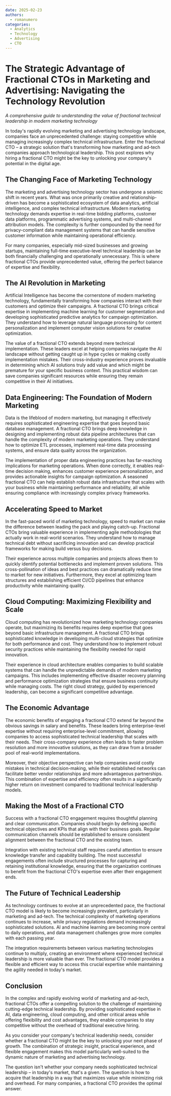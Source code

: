 ```yaml
---
date: 2025-02-23
authors:
  - romanumero
categories:
  - Analytics
  - Technology
  - Advertising
  - CTO
---
```


# The Strategic Advantage of Fractional CTOs in Marketing and Advertising: Navigating the Technology Revolution

*A comprehensive guide to understanding the value of fractional technical leadership in modern marketing technology*

In today's rapidly evolving marketing and advertising technology landscape, companies face an unprecedented challenge: staying competitive while managing increasingly complex technical infrastructure. Enter the fractional CTO – a strategic solution that's transforming how marketing and ad-tech companies approach technological leadership. This post explores why hiring a fractional CTO might be the key to unlocking your company's potential in the digital age.

## The Changing Face of Marketing Technology

The marketing and advertising technology sector has undergone a seismic shift in recent years. What was once primarily creative and relationship-driven has become a sophisticated ecosystem of data analytics, artificial intelligence, and complex technical infrastructure. Modern marketing technology demands expertise in real-time bidding platforms, customer data platforms, programmatic advertising systems, and multi-channel attribution models. The complexity is further compounded by the need for privacy-compliant data management systems that can handle sensitive customer information while maintaining operational efficiency.

For many companies, especially mid-sized businesses and growing startups, maintaining full-time executive-level technical leadership can be both financially challenging and operationally unnecessary. This is where fractional CTOs provide unprecedented value, offering the perfect balance of expertise and flexibility.

## The AI Revolution in Marketing

Artificial Intelligence has become the cornerstone of modern marketing technology, fundamentally transforming how companies interact with their customers and optimize their campaigns. A fractional CTO brings critical expertise in implementing machine learning for customer segmentation and developing sophisticated predictive analytics for campaign optimization. They understand how to leverage natural language processing for content personalization and implement computer vision solutions for creative optimization.

The value of a fractional CTO extends beyond mere technical implementation. These leaders excel at helping companies navigate the AI landscape without getting caught up in hype cycles or making costly implementation mistakes. Their cross-industry experience proves invaluable in determining which AI solutions truly add value and which might be premature for your specific business context. This practical wisdom can save companies significant resources while ensuring they remain competitive in their AI initiatives.

## Data Engineering: The Foundation of Modern Marketing

Data is the lifeblood of modern marketing, but managing it effectively requires sophisticated engineering expertise that goes beyond basic database management. A fractional CTO brings deep knowledge in designing and implementing robust data pipeline architectures that can handle the complexity of modern marketing operations. They understand how to optimize ETL processes, implement real-time data processing systems, and ensure data quality across the organization.

The implementation of proper data engineering practices has far-reaching implications for marketing operations. When done correctly, it enables real-time decision making, enhances customer experience personalization, and provides actionable insights for campaign optimization. A seasoned fractional CTO can help establish robust data infrastructure that scales with your business while maintaining performance and reliability, all while ensuring compliance with increasingly complex privacy frameworks.

## Accelerating Speed to Market

In the fast-paced world of marketing technology, speed to market can make the difference between leading the pack and playing catch-up. Fractional CTOs bring valuable experience in implementing agile methodologies that actually work in real-world scenarios. They understand how to manage technical debt without sacrificing innovation and can develop practical frameworks for making build versus buy decisions.

Their experience across multiple companies and projects allows them to quickly identify potential bottlenecks and implement proven solutions. This cross-pollination of ideas and best practices can dramatically reduce time to market for new initiatives. Furthermore, they excel at optimizing team structures and establishing efficient CI/CD pipelines that enhance productivity while maintaining quality.

## Cloud Computing: Maximizing Flexibility and Scale

Cloud computing has revolutionized how marketing technology companies operate, but maximizing its benefits requires deep expertise that goes beyond basic infrastructure management. A fractional CTO brings sophisticated knowledge in developing multi-cloud strategies that optimize for both performance and cost. They understand how to implement robust security practices while maintaining the flexibility needed for rapid innovation.

Their experience in cloud architecture enables companies to build scalable systems that can handle the unpredictable demands of modern marketing campaigns. This includes implementing effective disaster recovery planning and performance optimization strategies that ensure business continuity while managing costs. The right cloud strategy, guided by experienced leadership, can become a significant competitive advantage.

## The Economic Advantage

The economic benefits of engaging a fractional CTO extend far beyond the obvious savings in salary and benefits. These leaders bring enterprise-level expertise without requiring enterprise-level commitment, allowing companies to access sophisticated technical leadership that scales with their needs. Their cross-company experience often leads to faster problem resolution and more innovative solutions, as they can draw from a broader pool of real-world implementations.

Moreover, their objective perspective can help companies avoid costly mistakes in technical decision-making, while their established networks can facilitate better vendor relationships and more advantageous partnerships. This combination of expertise and efficiency often results in a significantly higher return on investment compared to traditional technical leadership models.

## Making the Most of a Fractional CTO

Success with a fractional CTO engagement requires thoughtful planning and clear communication. Companies should begin by defining specific technical objectives and KPIs that align with their business goals. Regular communication channels should be established to ensure consistent alignment between the fractional CTO and the existing team.

Integration with existing technical staff requires careful attention to ensure knowledge transfer and capability building. The most successful engagements often include structured processes for capturing and retaining institutional knowledge, ensuring that the organization continues to benefit from the fractional CTO's expertise even after their engagement ends.

## The Future of Technical Leadership

As technology continues to evolve at an unprecedented pace, the fractional CTO model is likely to become increasingly prevalent, particularly in marketing and ad-tech. The technical complexity of marketing operations continues to increase, while privacy regulations demand increasingly sophisticated solutions. AI and machine learning are becoming more central to daily operations, and data management challenges grow more complex with each passing year.

The integration requirements between various marketing technologies continue to multiply, creating an environment where experienced technical leadership is more valuable than ever. The fractional CTO model provides a flexible and efficient way to access this crucial expertise while maintaining the agility needed in today's market.

## Conclusion

In the complex and rapidly evolving world of marketing and ad-tech, fractional CTOs offer a compelling solution to the challenge of maintaining cutting-edge technical leadership. By providing sophisticated expertise in AI, data engineering, cloud computing, and other critical areas while offering flexibility and cost advantages, they enable companies to stay competitive without the overhead of traditional executive hiring.

As you consider your company's technical leadership needs, consider whether a fractional CTO might be the key to unlocking your next phase of growth. The combination of strategic insight, practical experience, and flexible engagement makes this model particularly well-suited to the dynamic nature of marketing and advertising technology.

The question isn't whether your company needs sophisticated technical leadership – in today's market, that's a given. The question is how to acquire that leadership in a way that maximizes value while minimizing risk and overhead. For many companies, a fractional CTO provides the optimal answer.
